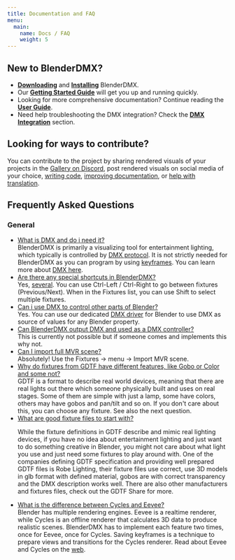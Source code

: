 ```yaml
---
title: Documentation and FAQ
menu:
  main:
    name: Docs / FAQ
    weight: 5
---
```


<section class="uk-card uk-card-default">
    <div class="uk-card-body">
        <h2 class="uk-margin-top-large uk-card-title">New to BlenderDMX?</h2>
        <ul class="uk-list uk-list-bullet uk-list-primary">
            <li><strong><a href="/download" ><i class="fa-solid fa-download"></i>Downloading</a ></strong > and <strong><a href="/docs/installation" ><i class="fa-solid fa-download"></i>Installing</a ></strong > BlenderDMX.  </li>
            <li>Our <strong><a href="/docs/get_started" ><i class="fa-solid fa-rocket"></i> Getting Started Guide</a></strong> will get you
                up and running quickly.</li>
            <li>Looking for more comprehensive documentation? Continue reading the <strong><a href="../setup" ><i class="fa-solid fa-book"></i> User Guide</a></strong>.</li>
            <li>Need help troubleshooting the DMX integration? Check the
                <strong><a href="../dmx" ><i class="fa-solid fa-globe"></i> DMX Integration</a></strong> section.</li>
        </ul>
        <h2 id="contribute" class="uk-card-title">Looking for ways to contribute?</h2>
        You can contribute to the project by sharing rendered visuals of your projects in the <a href="https://discord.gg/FQVVyc45T9">Gallery on Discord</a>, post rendered visuals on social media of your choice, <a href="https://github.com/open-stage/blender-dmx">writing code</a>, <a href="https://github.com/open-stage/blender-dmx">improving documentation</a>, or <a href="https://hosted.weblate.org/projects/blenderdmx/">help with translation</a>.
    </div>
</section>

<section id="faq">
<h2 class="uk-margin-large-top">Frequently Asked Questions</h2>
<h3>General</h3>
<ul uk-accordion="multiple: true">

<li>
<a id="faq" href="#faq" class="uk-accordion-title">What is DMX and do i need it?</a>
<div class="uk-accordion-content">
BlenderDMX is primarily a visualizing tool for entertainment lighting, which
typically is controlled by <a href="../dmx">DMX protocol</a>. It is not strictly needed for
BlenderDMX as you can program by using <a href="../keyframe-animations-recording">keyframes</a>.
You can learn more about <a href="/docs/dmx">DMX here</a>.
</div>
</li>

<li>
<a id="faq" href="#faq" class="uk-accordion-title">Are there any special shortcuts in BlenderDMX?</a>
<div class="uk-accordion-content">
Yes, <a href="../fixture/#navigation-between-fixtures">several</a>. You can use Ctrl-Left / Ctrl-Right to go between fixtures (Previous/Next). When in the Fixtures list, you can use Shift to select multiple fixtures.
</div>
</li>

<li>
<a id="faq" href="#faq" class="uk-accordion-title">Can i use DMX to control other parts of Blender?</a>
<div class="uk-accordion-content">
Yes. You can use our dedicated <a href="../dmx#blenderdmx-dmx-driver-for-blender">DMX driver</a> for Blender to use DMX as source of values for any Blender property.
</div>
</li>

<li>
<a id="faq" href="#faq" class="uk-accordion-title">Can BlenderDMX output DMX and used as a DMX controller?</a>
<div class="uk-accordion-content">
This is currently not possible but if someone comes and implements this why not.
</div>
</li>

<li>
<a id="faq" href="#faq" class="uk-accordion-title">Can I import full MVR scene?</a>
<div class="uk-accordion-content">
Absolutely! Use the Fixtures → menu → Import MVR scene.
</div>
</li>

<li>
<a id="faq" href="#faq" class="uk-accordion-title">Why do fixtures from GDTF have different features, like Gobo or Color and some not?</a>
<div class="uk-accordion-content">
GDTF is a format to describe real world devices, meaning that there are real
lights out there which someone physically built and uses on real stages. Some
of them are simple with just a lamp, some have colors, others may have gobos
and pan/tilt and so on. If you don't care about this, you can choose any
fixture. See also the next question.
</div>
</li>

<li>
<a id="faqa" href="#faq" class="uk-accordion-title">What are good fixture files to start with?</a>
<div class="uk-accordion-content">
<p>While the fixture definitions in GDTF describe and mimic real lighting
devices, if you have no idea about entertainment lighting and just want to do
something creative in Blender, you might not care about what light you use and
just need some fixtures to play around with. One of the companies defining GDTF
specification and providing well prepared GDTF files is Robe Lighting, their
fixture files use correct, use 3D models in glb format with defined material,
gobos are with correct transparency and the DMX description works well. There
are also other manufacturers and fixtures files, check out the GDTF Share for
more.
</p>
</div>
</li>

<li>
<a id="faq" href="#faq" class="uk-accordion-title">What is the difference between Cycles and Eevee?</a>
<div class="uk-accordion-content">
Blender has multiple rendering engines. Eevee is a realtime renderer, while
Cycles is an offline renderer that calculates 3D data to produce realistic
scenes. BlenderDMX has to implement each feature two times, once for Eevee,
once for Cycles. Saving keyframes is a technique to prepare views and
transitions for the Cycles renderer. Read about Eevee and Cycles on the <a
href="https://duckduckgo.com/?t=ffab&q=what+is+the+difference+between+cycles+and+eevee">web</a>.
</div>
</li>
</ul>

</section>

<script type="module">
    $(() => {
        if (location.hash) {
            $(':target').each((i, e) => {
                if (e.id === location.hash.substring(1)) {
                    UIkit.accordion(e.parentNode.parentNode).toggle(e.parentNode, true);
                }
            });
        }
    });
</script>
